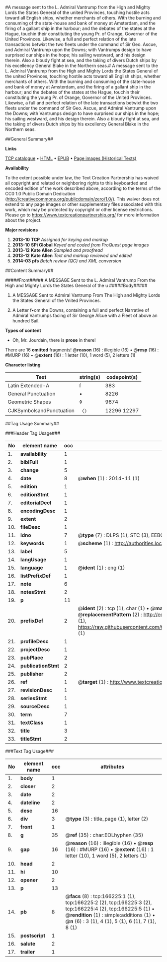 #A message sent to the L. Admiral Vantrump from the High and Mighty Lords the States General of the united Provinces, touching hostile acts toward all English ships, whether merchants of others. With the burning and consuming of the state-house and bank of money at Amsterdam, and the firing of a gallant ship in the harbour; and the debates of the states at the Hague, touchin their constituting the young Pr. of Orange, Governor of the United Provinces. Likewise, a full and perfect relation of the late transactions betwixt the two fleets under the command of Sir Geo. Ascue, and Admiral Vantrump upon the Downs; with Vantrumps design to have surprised our ships in the hope; his sailing westward, and his design therein. Also a bloudy fight at sea, and the taking of divers Dutch ships by his excellency General Blake in the Northern seas.#
A message sent to the L. Admiral Vantrump from the High and Mighty Lords the States General of the united Provinces, touching hostile acts toward all English ships, whether merchants of others. With the burning and consuming of the state-house and bank of money at Amsterdam, and the firing of a gallant ship in the harbour; and the debates of the states at the Hague, touchin their constituting the young Pr. of Orange, Governor of the United Provinces. Likewise, a full and perfect relation of the late transactions betwixt the two fleets under the command of Sir Geo. Ascue, and Admiral Vantrump upon the Downs; with Vantrumps design to have surprised our ships in the hope; his sailing westward, and his design therein. Also a bloudy fight at sea, and the taking of divers Dutch ships by his excellency General Blake in the Northern seas.

##General Summary##

**Links**

[TCP catalogue](http://www.ota.ox.ac.uk/tcp/)  • 
[HTML](http://tei.it.ox.ac.uk/tcp/Texts-HTML/free/A89/A89111.html)  • 
[EPUB](http://tei.it.ox.ac.uk/tcp/Texts-EPUB/free/A89/A89111.epub) • 
[Page images (Historical Texts)](https://historicaltexts.jisc.ac.uk/eebo-99866112e)

**Availability**

To the extent possible under law, the Text Creation Partnership has waived all copyright and related or neighboring rights to this keyboarded and encoded edition of the work described above, according to the terms of the CC0 1.0 Public Domain Dedication (http://creativecommons.org/publicdomain/zero/1.0/). This waiver does not extend to any page images or other supplementary files associated with this work, which may be protected by copyright or other license restrictions. Please go to https://www.textcreationpartnership.org/ for more information about the project.

**Major revisions**

1. __2013-10__ __TCP__ *Assigned for keying and markup*
1. __2013-10__ __SPi Global__ *Keyed and coded from ProQuest page images*
1. __2013-12__ __Kate Allen__ *Sampled and proofread*
1. __2013-12__ __Kate Allen__ *Text and markup reviewed and edited*
1. __2014-03__ __pfs__ *Batch review (QC) and XML conversion*

##Content Summary##

#####Front#####
A MESSAGE Sent to the L. Admiral Vantrump From the High and Mighty Lords the States General of the u
#####Body#####

1. A MESSAGE Sent to Admiral Vantrump From The High and Mighty Lords the States General of the Vnited Provinces.

1. A Letter f•om the Downs, containing a full and perfect Narrative of Admiral Vantrumps facing of Sir George Aſcue with a Fleet of above an hundred Sail.

**Types of content**

  * Oh, Mr. Jourdain, there is **prose** in there!

There are 16 **omitted** fragments! 
 @__reason__ (16) : illegible (16)  •  @__resp__ (16) : #MURP (16)  •  @__extent__ (16) : 1 letter (10), 1 word (5), 2 letters (1)

**Character listing**


|Text|string(s)|codepoint(s)|
|---|---|---|
|Latin Extended-A|ſ|383|
|General Punctuation|•|8226|
|Geometric Shapes|◊|9674|
|CJKSymbolsandPunctuation|〈〉|12296 12297|

##Tag Usage Summary##

###Header Tag Usage###

|No|element name|occ|attributes|
|---|---|---|---|
|1.|__availability__|1||
|2.|__biblFull__|1||
|3.|__change__|5||
|4.|__date__|8| @__when__ (1) : 2014-11 (1)|
|5.|__edition__|1||
|6.|__editionStmt__|1||
|7.|__editorialDecl__|1||
|8.|__encodingDesc__|1||
|9.|__extent__|2||
|10.|__fileDesc__|1||
|11.|__idno__|7| @__type__ (7) : DLPS (1), STC (3), EEBO-CITATION (1), PROQUEST (1), VID (1)|
|12.|__keywords__|1| @__scheme__ (1) : http://authorities.loc.gov/ (1)|
|13.|__label__|5||
|14.|__langUsage__|1||
|15.|__language__|1| @__ident__ (1) : eng (1)|
|16.|__listPrefixDef__|1||
|17.|__note__|6||
|18.|__notesStmt__|2||
|19.|__p__|11||
|20.|__prefixDef__|2| @__ident__ (2) : tcp (1), char (1)  •  @__matchPattern__ (2) : ([0-9\-]+):([0-9IVX]+) (1), (.+) (1)  •  @__replacementPattern__ (2) : http://eebo.chadwyck.com/downloadtiff?vid=$1&page=$2 (1), https://raw.githubusercontent.com/textcreationpartnership/Texts/master/tcpchars.xml#$1 (1)|
|21.|__profileDesc__|1||
|22.|__projectDesc__|1||
|23.|__pubPlace__|2||
|24.|__publicationStmt__|2||
|25.|__publisher__|2||
|26.|__ref__|1| @__target__ (1) : http://www.textcreationpartnership.org/docs/. (1)|
|27.|__revisionDesc__|1||
|28.|__seriesStmt__|1||
|29.|__sourceDesc__|1||
|30.|__term__|7||
|31.|__textClass__|1||
|32.|__title__|3||
|33.|__titleStmt__|2||


###Text Tag Usage###

|No|element name|occ|attributes|
|---|---|---|---|
|1.|__body__|1||
|2.|__closer__|2||
|3.|__date__|2||
|4.|__dateline__|2||
|5.|__desc__|16||
|6.|__div__|3| @__type__ (3) : title_page (1), letter (2)|
|7.|__front__|1||
|8.|__g__|35| @__ref__ (35) : char:EOLhyphen (35)|
|9.|__gap__|16| @__reason__ (16) : illegible (16)  •  @__resp__ (16) : #MURP (16)  •  @__extent__ (16) : 1 letter (10), 1 word (5), 2 letters (1)|
|10.|__head__|2||
|11.|__hi__|10||
|12.|__opener__|2||
|13.|__p__|13||
|14.|__pb__|8| @__facs__ (8) : tcp:166225:1 (1), tcp:166225:2 (2), tcp:166225:3 (2), tcp:166225:4 (2), tcp:166225:5 (1)  •  @__rendition__ (1) : simple:additions (1)  •  @__n__ (6) : 3 (1), 4 (1), 5 (1), 6 (1), 7 (1), 8 (1)|
|15.|__postscript__|1||
|16.|__salute__|2||
|17.|__trailer__|1||
